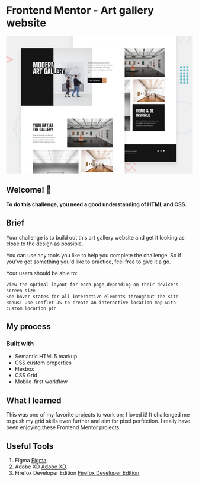 # Frontend Mentor - Art gallery website

![Design preview for the Art gallery website coding challenge](./preview.jpg)

## Welcome! 👋
**To do this challenge, you need a good understanding of HTML and CSS.**

## Brief

Your challenge is to build out this art gallery website and get it looking as close to the design as possible.

You can use any tools you like to help you complete the challenge. So if you've got something you'd like to practice, feel free to give it a go.

Your users should be able to:

    View the optimal layout for each page depending on their device's screen size
    See hover states for all interactive elements throughout the site
    Bonus: Use Leaflet JS to create an interactive location map with custom location pin


## My process
### Built with
* Semantic HTML5 markup
* CSS custom properties
* Flexbox
* CSS Grid
* Mobile-first workflow

## What I learned
This was one of my favorite projects to work on; I loved it! It challenged me to push my grid skills even further and aim for pixel perfection. I really have been enjoying these Frontend Mentor projects.

## Useful Tools
1. Figma [Figma](https://www.figma.com/ "Figma").
2. Adobe XD [Adobe XD](https://www.adobe.com/products/xd.html "Adobe XD").
3. Firefox Developer Edition [Firefox Developer Edition](https://www.mozilla.org/en-US/firefox/developer/ "Firefox Developer Edition").
